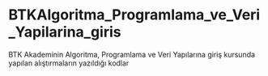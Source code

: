 # BTKAlgoritma_Programlama_ve_Veri_Yapilarina_giris
BTK Akademinin Algoritma, Programlama ve Veri Yapılarına giriş kursunda yapılan alıştırmaların yazıldığı kodlar

